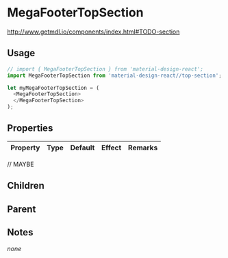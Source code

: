 # MegaFooterTopSection

http://www.getmdl.io/components/index.html#TODO-section


## Usage

```javascript
// import { MegaFooterTopSection } from 'material-design-react';
import MegaFooterTopSection from 'material-design-react//top-section';

let myMegaFooterTopSection = (
  <MegaFooterTopSection>
  </MegaFooterTopSection>
);
```



## Properties

Property | Type | Default | Effect | Remarks
-------- | -----| ------- | ------ | -------

// MAYBE


## Children

## Parent

[](..//README.md)


## Notes

*none*
